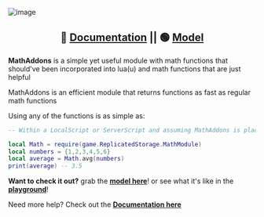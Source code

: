 ![image](https://cdn.discordapp.com/attachments/734602322323439739/924354242360250408/InShot_20211225_123321486.jpg)
<div align="center">
  
 ## 🔴 [Documentation](https://devforum.roblox.com/t/introducing-mathaddons/1338754) || 🟢 [Model](https://www.roblox.com/library/7066695577/MathAddons)
  
</div>
  
**MathAddons** is a simple yet useful module with math functions that should've been incorporated into lua(u) and math functions that are just helpful 

MathAddons is an efficient module that returns functions as fast as regular math functions

Using any of the functions is as simple as:
```lua
-- Within a LocalScript or ServerScript and assuming MathAddons is placed in ReplicatedStorage

local Math = require(game.ReplicatedStorage.MathModule)
local numbers = {1,2,3,4,5,6}
local average = Math.avg(numbers)
print(average) -- 3.5
```

**Want to check it out?**  grab the **[model here](https://www.roblox.com/library/7066695577/MathAddons)**! or see what it's like in the **[playground](https://www.roblox.com/games/7062428240)**!

Need more help? Check out the **[Documentation here](https://devforum.roblox.com/t/introducing-mathaddons/1338754)**
